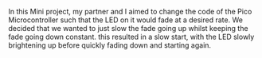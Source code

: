 In this Mini project, my partner and I aimed to change the code of the Pico Microcontroller such that the LED on it would fade at a desired rate. We decided that we wanted to just slow the fade going up whilst keeping the fade going down constant. this resulted in a slow start, with the LED slowly brightening up before quickly fading down and starting again.
